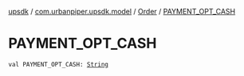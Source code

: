[upsdk](../../index.md) / [com.urbanpiper.upsdk.model](../index.md) / [Order](index.md) / [PAYMENT_OPT_CASH](./-p-a-y-m-e-n-t_-o-p-t_-c-a-s-h.md)

# PAYMENT_OPT_CASH

`val PAYMENT_OPT_CASH: `[`String`](https://kotlinlang.org/api/latest/jvm/stdlib/kotlin/-string/index.html)